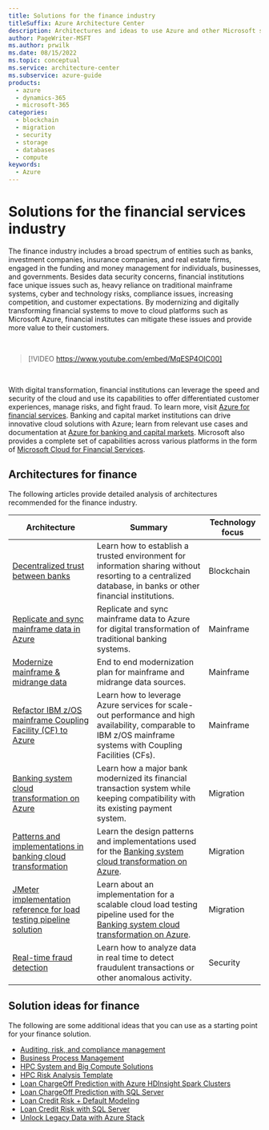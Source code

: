 ```yaml
---
title: Solutions for the finance industry
titleSuffix: Azure Architecture Center
description: Architectures and ideas to use Azure and other Microsoft services for building efficient and reliable finance solutions.
author: PageWriter-MSFT
ms.author: prwilk
ms.date: 08/15/2022
ms.topic: conceptual
ms.service: architecture-center
ms.subservice: azure-guide
products:
  - azure
  - dynamics-365
  - microsoft-365
categories:
  - blockchain
  - migration
  - security
  - storage
  - databases
  - compute
keywords:
  - Azure
---
```


# Solutions for the financial services industry

The finance industry includes a broad spectrum of entities such as banks, investment companies, insurance companies, and real estate firms, engaged in the funding and money management for individuals, businesses, and governments. Besides data security concerns, financial institutions face unique issues such as, heavy reliance on traditional mainframe systems, cyber and technology risks, compliance issues, increasing competition, and customer expectations. By modernizing and digitally transforming financial systems to move to cloud platforms such as Microsoft Azure, financial institutes can mitigate these issues and provide more value to their customers.

<br>

<!-- markdownlint-disable MD034 -->

> [!VIDEO https://www.youtube.com/embed/MqESP4OIC00]

<!-- markdownlint-enable MD034 -->

<br>

With digital transformation, financial institutions can leverage the speed and security of the cloud and use its capabilities to offer differentiated customer experiences, manage risks, and fight fraud. To learn more, visit [Azure for financial services](https://azure.microsoft.com/industries/financial/). Banking and capital market institutions can drive innovative cloud solutions with Azure; learn from relevant use cases and documentation at [Azure for banking and capital markets](https://azure.microsoft.com/industries/financial/banking/). Microsoft also provides a complete set of capabilities across various platforms in the form of [Microsoft Cloud for Financial Services](https://www.microsoft.com/industry/financial-services/microsoft-cloud-for-financial-services).

## Architectures for finance

The following articles provide detailed analysis of architectures recommended for the finance industry.

| Architecture | Summary | Technology focus |
| ------- | ------- | ------- |
| [Decentralized trust between banks](../example-scenario/apps/decentralized-trust.yml) | Learn how to establish a trusted environment for information sharing without resorting to a centralized database, in banks or other financial institutions. | Blockchain |
| [Replicate and sync mainframe data in Azure](../reference-architectures/migration/sync-mainframe-data-with-azure.yml) | Replicate and sync mainframe data to Azure for digital transformation of traditional banking systems. | Mainframe |
| [Modernize mainframe & midrange data](/azure/architecture/example-scenario/mainframe/modernize-mainframe-data-to-azure) | End to end modernization plan for mainframe and midrange data sources. | Mainframe |
| [Refactor IBM z/OS mainframe Coupling Facility (CF) to Azure](../reference-architectures/zos/refactor-zos-coupling-facility.yml) | Learn how to leverage Azure services for scale-out performance and high availability, comparable to IBM z/OS mainframe systems with Coupling Facilities (CFs). | Mainframe |
| [Banking system cloud transformation on Azure](../example-scenario/banking/banking-system-cloud-transformation.yml) | Learn how a major bank modernized its financial transaction system while keeping compatibility with its existing payment system. | Migration |
| [Patterns and implementations in banking cloud transformation](../example-scenario/banking/patterns-and-implementations.yml) | Learn the design patterns and implementations used for the [Banking system cloud transformation on Azure](../example-scenario/banking/banking-system-cloud-transformation.yml). | Migration |
| [JMeter implementation reference for load testing pipeline solution](../example-scenario/banking/jmeter-load-testing-pipeline-implementation-reference.yml) | Learn about an implementation for a scalable cloud load testing pipeline used for the [Banking system cloud transformation on Azure](../example-scenario/banking/banking-system-cloud-transformation.yml). | Migration |
| [Real-time fraud detection](../example-scenario/data/fraud-detection.yml) | Learn how to analyze data in real time to detect fraudulent transactions or other anomalous activity. | Security |

## Solution ideas for finance

The following are some additional ideas that you can use as a starting point for your finance solution.

- [Auditing, risk, and compliance management](../solution-ideas/articles/auditing-and-risk-compliance.yml)
- [Business Process Management](../solution-ideas/articles/business-process-management.yml)
- [HPC System and Big Compute Solutions](../solution-ideas/articles/big-compute-with-azure-batch.yml)
- [HPC Risk Analysis Template](../solution-ideas/articles/hpc-risk-analysis.yml)
- [Loan ChargeOff Prediction with Azure HDInsight Spark Clusters](../solution-ideas/articles/loan-chargeoff-prediction-with-azure-hdinsight-spark-clusters.yml)
- [Loan ChargeOff Prediction with SQL Server](../solution-ideas/articles/loan-chargeoff-prediction-with-sql-server.yml)
- [Loan Credit Risk + Default Modeling](../solution-ideas/articles/loan-credit-risk-analyzer-and-default-modeling.yml)
- [Loan Credit Risk with SQL Server](../solution-ideas/articles/loan-credit-risk-with-sql-server.yml)
- [Unlock Legacy Data with Azure Stack](../solution-ideas/articles/unlock-legacy-data.yml)